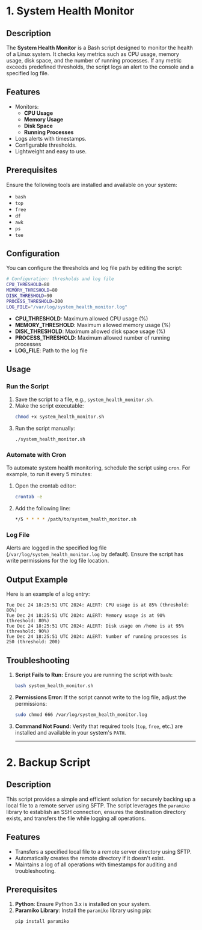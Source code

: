 # 1. System Health Monitor

## Description
The **System Health Monitor** is a Bash script designed to monitor the health of a Linux system. It checks key metrics such as CPU usage, memory usage, disk space, and the number of running processes. If any metric exceeds predefined thresholds, the script logs an alert to the console and a specified log file.

## Features
- Monitors:
  - **CPU Usage**
  - **Memory Usage**
  - **Disk Space**
  - **Running Processes**
- Logs alerts with timestamps.
- Configurable thresholds.
- Lightweight and easy to use.

## Prerequisites
Ensure the following tools are installed and available on your system:
- `bash`
- `top`
- `free`
- `df`
- `awk`
- `ps`
- `tee`

## Configuration
You can configure the thresholds and log file path by editing the script:

```bash
# Configuration: thresholds and log file
CPU_THRESHOLD=80
MEMORY_THRESHOLD=80
DISK_THRESHOLD=90
PROCESS_THRESHOLD=200
LOG_FILE="/var/log/system_health_monitor.log"
```

- **CPU_THRESHOLD**: Maximum allowed CPU usage (%)
- **MEMORY_THRESHOLD**: Maximum allowed memory usage (%)
- **DISK_THRESHOLD**: Maximum allowed disk space usage (%)
- **PROCESS_THRESHOLD**: Maximum allowed number of running processes
- **LOG_FILE**: Path to the log file

## Usage

### Run the Script
1. Save the script to a file, e.g., `system_health_monitor.sh`.
2. Make the script executable:
   ```bash
   chmod +x system_health_monitor.sh
   ```
3. Run the script manually:
   ```bash
   ./system_health_monitor.sh
   ```

### Automate with Cron
To automate system health monitoring, schedule the script using `cron`. For example, to run it every 5 minutes:

1. Open the crontab editor:
   ```bash
   crontab -e
   ```
2. Add the following line:
   ```bash
   */5 * * * * /path/to/system_health_monitor.sh
   ```

### Log File
Alerts are logged in the specified log file (`/var/log/system_health_monitor.log` by default). Ensure the script has write permissions for the log file location.

## Output Example
Here is an example of a log entry:

```plaintext
Tue Dec 24 18:25:51 UTC 2024: ALERT: CPU usage is at 85% (threshold: 80%)
Tue Dec 24 18:25:51 UTC 2024: ALERT: Memory usage is at 90% (threshold: 80%)
Tue Dec 24 18:25:51 UTC 2024: ALERT: Disk usage on /home is at 95% (threshold: 90%)
Tue Dec 24 18:25:51 UTC 2024: ALERT: Number of running processes is 250 (threshold: 200)
```

## Troubleshooting

1. **Script Fails to Run:**
   Ensure you are running the script with `bash`:
   ```bash
   bash system_health_monitor.sh
   ```

2. **Permissions Error:**
   If the script cannot write to the log file, adjust the permissions:
   ```bash
   sudo chmod 666 /var/log/system_health_monitor.log
   ```

3. **Command Not Found:**
   Verify that required tools (`top`, `free`, etc.) are installed and available in your system's `PATH`.
   _____________________________________________________________________________________________________________________________

# 2. Backup Script

## Description

This script provides a simple and efficient solution for securely backing up a local file to a remote server using SFTP. The script leverages the `paramiko` library to establish an SSH connection, ensures the destination directory exists, and transfers the file while logging all operations.

## Features

- Transfers a specified local file to a remote server directory using SFTP.
- Automatically creates the remote directory if it doesn't exist.
- Maintains a log of all operations with timestamps for auditing and troubleshooting.

## Prerequisites

1. **Python**: Ensure Python 3.x is installed on your system.
2. **Paramiko Library**: Install the `paramiko` library using pip:
   ```bash
   pip install paramiko
